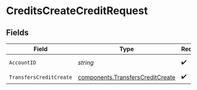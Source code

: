 # CreditsCreateCreditRequest


## Fields

| Field                                                                                | Type                                                                                 | Required                                                                             | Description                                                                          | Example                                                                              |
| ------------------------------------------------------------------------------------ | ------------------------------------------------------------------------------------ | ------------------------------------------------------------------------------------ | ------------------------------------------------------------------------------------ | ------------------------------------------------------------------------------------ |
| `AccountID`                                                                          | *string*                                                                             | :heavy_check_mark:                                                                   | The account id.                                                                      | 01H8FB90ZRRFWXB4XC2JPJ1D4Y                                                           |
| `TransfersCreditCreate`                                                              | [components.TransfersCreditCreate](../../models/components/transferscreditcreate.md) | :heavy_check_mark:                                                                   | N/A                                                                                  |                                                                                      |
